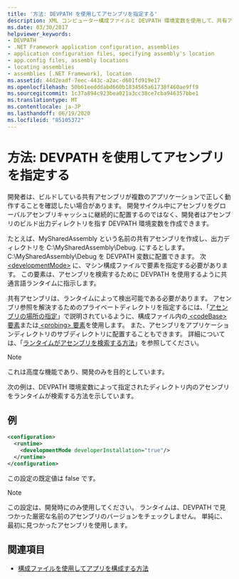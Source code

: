 ```yaml
---
title: '方法: DEVPATH を使用してアセンブリを指定する'
description: XML コンピューター構成ファイルと DEVPATH 環境変数を使用して、共有アセンブリが .NET の多くのアプリケーションで正しく動作することをテストします。
ms.date: 03/30/2017
helpviewer_keywords:
- DEVPATH
- .NET Framework application configuration, assemblies
- application configuration files, specifying assembly's location
- app.config files, assembly locations
- locating assemblies
- assemblies [.NET Framework], location
ms.assetid: 44d2eadf-7eec-443c-a2ac-d601fd919e17
ms.openlocfilehash: 50b61eedddabd660b1834565a61738f460ae9ff9
ms.sourcegitcommit: 1c37a894c923bea021a3cc38ce7cba946357bbe1
ms.translationtype: MT
ms.contentlocale: ja-JP
ms.lasthandoff: 06/19/2020
ms.locfileid: "85105372"
---
```

# <a name="how-to-locate-assemblies-by-using-devpath"></a>方法: DEVPATH を使用してアセンブリを指定する
開発者は、ビルドしている共有アセンブリが複数のアプリケーションで正しく動作することを確認したい場合があります。 開発サイクル中にアセンブリをグローバルアセンブリキャッシュに継続的に配置するのではなく、開発者はアセンブリのビルド出力ディレクトリを指す DEVPATH 環境変数を作成できます。  
  
 たとえば、MySharedAssembly という名前の共有アセンブリを作成し、出力ディレクトリを C:\MySharedAssembly\Debug. にするとします。 C:\MySharedAssembly\Debug を DEVPATH 変数に配置できます。 次 [\<developmentMode>](./file-schema/runtime/developmentmode-element.md) に、マシン構成ファイルで要素を指定する必要があります。 この要素は、アセンブリを検索するために DEVPATH を使用するように共通言語ランタイムに指示します。  
  
 共有アセンブリは、ランタイムによって検出可能である必要があります。  アセンブリ参照を解決するためのプライベートディレクトリを指定するには、「[アセンブリの場所の指定](specify-assembly-location.md)」で説明されているように、構成ファイル内の[ \<codeBase> 要素](./file-schema/runtime/codebase-element.md)または[ \<probing> 要素](./file-schema/runtime/probing-element.md)を使用します。  また、アセンブリをアプリケーションディレクトリのサブディレクトリに配置することもできます。 詳細については、「[ランタイムがアセンブリを検索する方法](../deployment/how-the-runtime-locates-assemblies.md)」を参照してください。  
  
> [!NOTE]
> これは高度な機能であり、開発のみを目的としています。  
  
 次の例は、DEVPATH 環境変数によって指定されたディレクトリ内のアセンブリをランタイムが検索する方法を示しています。  
  
## <a name="example"></a>例  
  
```xml  
<configuration>  
  <runtime>  
    <developmentMode developerInstallation="true"/>  
  </runtime>  
</configuration>  
```  
  
 この設定の既定値は false です。  
  
> [!NOTE]
> この設定は、開発時にのみ使用してください。 ランタイムは、DEVPATH で見つかった厳密な名前のアセンブリのバージョンをチェックしません。 単純に、最初に見つかったアセンブリを使用します。  
  
## <a name="see-also"></a>関連項目

- [構成ファイルを使用してアプリを構成する方法](index.md)
